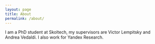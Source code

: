 ```yaml
---
layout: page
title: About
permalink: /about/
---
```


I am a PhD student at Skoltech, my supervisors are Victor Lempitsky and Andrea Vedaldi. I also work for Yandex Research. 